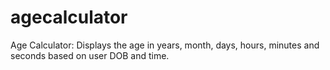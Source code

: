 # agecalculator
Age Calculator: Displays the age in years, month, days, hours, minutes and seconds based on user DOB and time.
